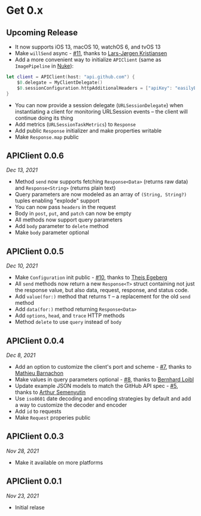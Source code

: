 # Get 0.x

## Upcoming Release

- It now supports iOS 13, macOS 10, watchOS 6, and tvOS 13
- Make `willSend` async - [#11](https://github.com/kean/APIClient/pull/11), thanks to [Lars-Jørgen Kristiansen](https://github.com/LarsJK)
- Add a more convenient way to initialize `APIClient` (same as `ImagePipeline` in [Nuke](https://github.com/kean/Nuke)):

```swift
let client = APIClient(host: "api.github.com") {
    $0.delegate = MyClientDelegate()
    $0.sessionConfiguration.httpAdditionalHeaders = ["apiKey": "easilyExtractableSecretKey"]
}
```

- You can now provide a session delegate (`URLSessionDelegate`) when instantiating a client for monitoring URLSession events – the client will continue doing its thing
- Add metrics (`URLSessionTaskMetrics`) to `Response`
- Add public `Response` initializer and make properties writable
- Make `Response.map` public

## APIClient 0.0.6

*Dec 13, 2021* 

- Method `send` now supports fetching `Response<Data>` (returns raw data) and `Response<String>` (returns plain text)
- Query parameters are now modeled as an array of `(String, String?)` tuples enabling "explode" support
- You can now pass `headers` in the request
- Body in `post`, `put`, and `patch` can now be empty
- All methods now support query parameters
- Add `body` parameter to `delete` method
- Make `body` parameter optional

## APIClient 0.0.5

*Dec 10, 2021*

- Make `Configuration` init public - [#10](https://github.com/kean/APIClient/pull/10), thanks to [Theis Egeberg](https://github.com/theisegeberg)
- All `send` methods now return a new `Response<T>` struct containing not just the response value, but also data, request, response, and status code.
- Add `value(for:)` method that returns `T` – a replacement for the old `send` method
- Add `data(for:)` method returning `Response<Data>`
- Add `options`, `head`, and `trace` HTTP methods
- Method `delete` to use `query` instead of `body`

## APIClient 0.0.4

*Dec 8, 2021*

- Add an option to customize the client's port and scheme - [#7](https://github.com/kean/APIClient/pull/7), thanks to [Mathieu Barnachon
](https://github.com/mbarnach)
- Make values in query parameters optional - [#8](https://github.com/kean/APIClient/pull/8), thanks to [Bernhard Loibl](https://github.com/fonkadelic)
- Update example JSON models to match the GitHub API spec - [#5](https://github.com/kean/APIClient/pull/5), thanks to [Arthur Semenyutin](https://github.com/vox-humana)
- Use `iso8601` date decoding and encoding strategies by default and add a way to customize the decoder and encoder
- Add `id` to requests
- Make `Request` properies public

## APIClient 0.0.3

*Nov 28, 2021*

- Make it available on more platforms 

## APIClient 0.0.1

*Nov 23, 2021*

- Initial relase 
